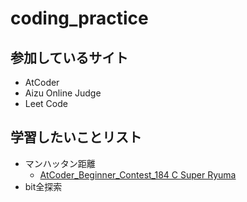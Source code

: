 # coding_practice

## 参加しているサイト
- AtCoder
- Aizu Online Judge
- Leet Code

## 学習したいことリスト
- マンハッタン距離
  - [AtCoder_Beginner_Contest_184 C Super Ryuma](/Users/mikaurakawa/Desktop/coding_practice/AtCoder_Beginner_Contest_184/c.py)
- bit全探索